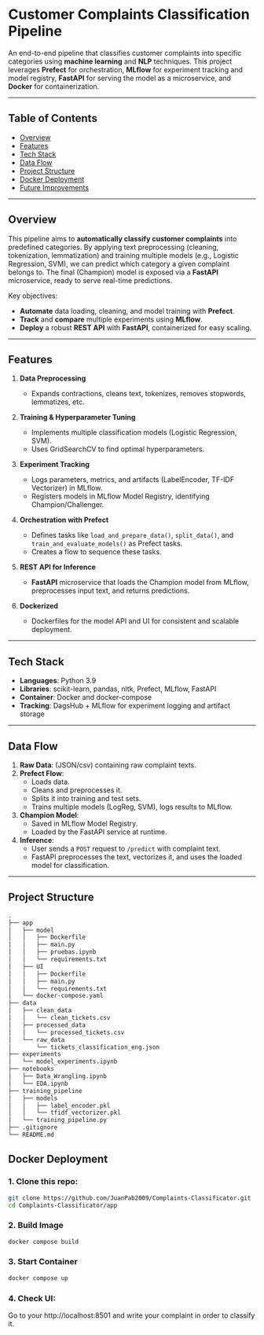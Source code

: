 # Customer Complaints Classification Pipeline

An end-to-end pipeline that classifies customer complaints into specific categories using **machine learning** and **NLP** techniques. This project leverages **Prefect** for orchestration, **MLflow** for experiment tracking and model registry, **FastAPI** for serving the model as a microservice, and **Docker** for containerization.

---

## Table of Contents

- [Overview](#overview)
- [Features](#features)
- [Tech Stack](#tech-stack)
- [Data Flow](#data-flow)
- [Project Structure](#project-structure)
- [Docker Deployment](#docker-deployment)
- [Future Improvements](#future-improvements)

---

## Overview

This pipeline aims to **automatically classify customer complaints** into predefined categories. By applying text preprocessing (cleaning, tokenization, lemmatization) and training multiple models (e.g., Logistic Regression, SVM), we can predict which category a given complaint belongs to. The final (Champion) model is exposed via a **FastAPI** microservice, ready to serve real-time predictions.

Key objectives:

- **Automate** data loading, cleaning, and model training with **Prefect**.
- **Track** and **compare** multiple experiments using **MLflow**.
- **Deploy** a robust **REST API** with **FastAPI**, containerized for easy scaling.

---

## Features

1. **Data Preprocessing**  
   - Expands contractions, cleans text, tokenizes, removes stopwords, lemmatizes, etc.

2. **Training & Hyperparameter Tuning**  
   - Implements multiple classification models (Logistic Regression, SVM).
   - Uses GridSearchCV to find optimal hyperparameters.

3. **Experiment Tracking**  
   - Logs parameters, metrics, and artifacts (LabelEncoder, TF-IDF Vectorizer) in MLflow.
   - Registers models in MLflow Model Registry, identifying Champion/Challenger.

4. **Orchestration with Prefect**  
   - Defines tasks like `load_and_prepare_data()`, `split_data()`, and `train_and_evaluate_models()` as Prefect tasks.
   - Creates a flow to sequence these tasks.

5. **REST API for Inference**  
   - **FastAPI** microservice that loads the Champion model from MLflow, preprocesses input text, and returns predictions.

6. **Dockerized**  
   - Dockerfiles for the model API and UI for consistent and scalable deployment.

---

## Tech Stack

- **Languages**: Python 3.9
- **Libraries**: scikit-learn, pandas, nltk, Prefect, MLflow, FastAPI
- **Container**: Docker and docker-compose
- **Tracking**: DagsHub + MLflow for experiment logging and artifact storage

---

## Data Flow

1. **Raw Data**: (JSON/csv) containing raw complaint texts.
2. **Prefect Flow**: 
   - Loads data.
   - Cleans and preprocesses it.
   - Splits it into training and test sets.
   - Trains multiple models (LogReg, SVM), logs results to MLflow.
3. **Champion Model**: 
   - Saved in MLflow Model Registry.
   - Loaded by the FastAPI service at runtime.
4. **Inference**:
   - User sends a `POST` request to `/predict` with complaint text.
   - FastAPI preprocesses the text, vectorizes it, and uses the loaded model for classification.

---

## Project Structure

```bash
.
├── app
│   ├── model
│   │   ├── Dockerfile
│   │   ├── main.py
│   │   ├── pruebas.ipynb
│   │   └── requirements.txt
│   ├── UI
│   │   ├── Dockerfile
│   │   ├── main.py
│   │   └── requirements.txt
│   └── docker-compose.yaml
├── data
│   ├── clean_data
│   │   └── clean_tickets.csv
│   ├── processed_data
│   │   └── processed_tickets.csv
│   └── raw_data
│       └── tickets_classification_eng.json
├── experiments
│   └── model_experiments.ipynb
├── notebooks
│   ├── Data_Wrangling.ipynb
│   └── EDA.ipynb
├── training_pipeline
│   ├── models
│   │   ├── label_encoder.pkl
│   │   └── tfidf_vectorizer.pkl
│   └── training_pipeline.py
├── .gitignore
└── README.md
```

## Docker Deployment
### 1. Clone this repo:
```bash
git clone https://github.com/JuanPab2009/Complaints-Classificator.git
cd Complaints-Classificator/app
```
### 2. Build Image
```bash
docker compose build
```
### 3. Start Container
```bash
docker compose up
```
### 4. Check UI:
Go to your http://localhost:8501 and write your complaint in order to classify it.
